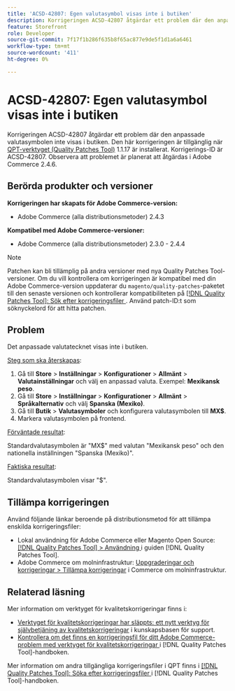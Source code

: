 ```yaml
---
title: 'ACSD-42807: Egen valutasymbol visas inte i butiken'
description: Korrigeringen ACSD-42807 åtgärdar ett problem där den anpassade valutasymbolen inte visas i butiken. Den här korrigeringen är tillgänglig när [QPT-verktyget (Quality Patches Tool)](https://experienceleague.adobe.com/en/docs/commerce-knowledge-base/kb/announcements/commerce-announcements/magento-quality-patches-released-new-tool-to-self-serve-quality-patches) 1.1.17 är installerat. Korrigerings-ID är ACSD-42807. Observera att problemet är planerat att åtgärdas i Adobe Commerce 2.4.6.
feature: Storefront
role: Developer
source-git-commit: 7f17f1b286f635b8f65ac877e9de5f1d1a6a6461
workflow-type: tm+mt
source-wordcount: '411'
ht-degree: 0%

---
```


# ACSD-42807: Egen valutasymbol visas inte i butiken

Korrigeringen ACSD-42807 åtgärdar ett problem där den anpassade valutasymbolen inte visas i butiken. Den här korrigeringen är tillgänglig när [QPT-verktyget (Quality Patches Tool)](https://experienceleague.adobe.com/en/docs/commerce-knowledge-base/kb/announcements/commerce-announcements/magento-quality-patches-released-new-tool-to-self-serve-quality-patches) 1.1.17 är installerat. Korrigerings-ID är ACSD-42807. Observera att problemet är planerat att åtgärdas i Adobe Commerce 2.4.6.

## Berörda produkter och versioner

**Korrigeringen har skapats för Adobe Commerce-version:**

* Adobe Commerce (alla distributionsmetoder) 2.4.3

**Kompatibel med Adobe Commerce-versioner:**

* Adobe Commerce (alla distributionsmetoder) 2.3.0 - 2.4.4

>[!NOTE]
>
>Patchen kan bli tillämplig på andra versioner med nya Quality Patches Tool-versioner. Om du vill kontrollera om korrigeringen är kompatibel med din Adobe Commerce-version uppdaterar du `magento/quality-patches`-paketet till den senaste versionen och kontrollerar kompatibiliteten på [[!DNL Quality Patches Tool]: Sök efter korrigeringsfiler ](https://experienceleague.adobe.com/en/docs/commerce-knowledge-base/kb/announcements/commerce-announcements/magento-quality-patches-released-new-tool-to-self-serve-quality-patches). Använd patch-ID:t som söknyckelord för att hitta patchen.

## Problem

Det anpassade valutatecknet visas inte i butiken.

<u>Steg som ska återskapas</u>:

1. Gå till **Store** > **Inställningar** > **Konfigurationer** > **Allmänt** > **Valutainställningar** och välj en anpassad valuta. Exempel: **Mexikansk peso**.
1. Gå till **Store** > **Inställningar** > **Konfigurationer** > **Allmänt** > **Språkalternativ** och välj **Spanska (Mexiko)**.
1. Gå till **Butik** > **Valutasymboler** och konfigurera valutasymbolen till **MX$**.
1. Markera valutasymbolen på frontend.

<u>Förväntade resultat</u>:

Standardvalutasymbolen är &quot;MX$&quot; med valutan &quot;Mexikansk peso&quot; och den nationella inställningen &quot;Spanska (Mexiko)&quot;.

<u>Faktiska resultat</u>:

Standardvalutasymbolen visar &quot;$&quot;.

## Tillämpa korrigeringen

Använd följande länkar beroende på distributionsmetod för att tillämpa enskilda korrigeringsfiler:

* Lokal användning för Adobe Commerce eller Magento Open Source: [[!DNL Quality Patches Tool] > Användning ](/help/tools/quality-patches-tool/usage.md) i guiden [!DNL Quality Patches Tool].
* Adobe Commerce om molninfrastruktur: [Uppgraderingar och korrigeringar > Tillämpa korrigeringar](https://experienceleague.adobe.com/docs/commerce-cloud-service/user-guide/develop/upgrade/apply-patches.html) i Commerce om molninfrastruktur.

## Relaterad läsning

Mer information om verktyget för kvalitetskorrigeringar finns i:

* [Verktyget för kvalitetskorrigeringar har släppts: ett nytt verktyg för självbetjäning av kvalitetskorrigeringar](https://experienceleague.adobe.com/en/docs/commerce-knowledge-base/kb/announcements/commerce-announcements/magento-quality-patches-released-new-tool-to-self-serve-quality-patches) i kunskapsbasen för support.
* [Kontrollera om det finns en korrigeringsfil för ditt Adobe Commerce-problem med verktyget för kvalitetskorrigeringar ](/help/tools/quality-patches-tool/patches-available-in-qpt/check-patch-for-magento-issue-with-magento-quality-patches.md) i [!DNL Quality Patches Tool]-handboken.

Mer information om andra tillgängliga korrigeringsfiler i QPT finns i [[!DNL Quality Patches Tool]: Söka efter korrigeringsfiler ](https://experienceleague.adobe.com/tools/commerce-quality-patches/index.html) i [!DNL Quality Patches Tool]-handboken.
